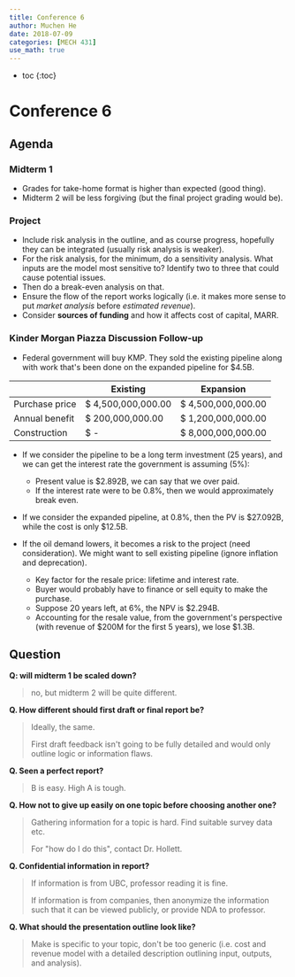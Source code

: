 ```yaml
---
title: Conference 6
author: Muchen He
date: 2018-07-09
categories: [MECH 431]
use_math: true
---
```




- toc
{:toc}

# Conference 6



## Agenda

### Midterm 1

- Grades for take-home format is higher than expected (good thing).
- Midterm 2 will be less forgiving (but the final project grading would be).



### Project

- Include risk analysis in the outline, and as course progress, hopefully they can be integrated (usually risk analysis is weaker).
- For the risk analysis, for the minimum, do a sensitivity analysis. What inputs are the model most sensitive to? Identify two to three that could cause potential issues.
- Then do a break-even analysis on that.
- Ensure the flow of the report works logically (i.e. it makes more sense to put *market analysis* before *estimated revenue*).
- Consider **sources of funding** and how it affects cost of capital, MARR.



### Kinder Morgan Piazza Discussion Follow-up

- Federal government will buy KMP. They sold the existing pipeline along with work that's been done on the expanded pipeline for \$4.5B.

|                | Existing                            | Expansion            |
| -------------- | ----------------------------------- | -------------------- |
| Purchase price | $   4,500,000,000.00                | $   4,500,000,000.00 |
| Annual benefit | $       200,000,000.00              | $   1,200,000,000.00 |
| Construction   | $                                 - | $   8,000,000,000.00 |

- If we consider the pipeline to be a long term investment (25 years), and we can get the interest rate the government is assuming (5%):

  - Present value is \$2.892B, we can say that we over paid.
  - If the interest rate were to be 0.8%, then we would approximately break even.

- If we consider the expanded pipeline, at 0.8%, then the PV is \$27.092B, while the cost is only \$12.5B.

- If the oil demand lowers, it becomes a risk to the project (need consideration). We might want to sell existing pipeline (ignore inflation and deprecation).

  - Key factor for the resale price: lifetime and interest rate.
  - Buyer would probably have to finance or sell equity to make the purchase.
  - Suppose 20 years left, at 6%, the NPV is \$2.294B.
  - Accounting for the resale value, from the government's perspective (with revenue of \$200M for the first 5 years), we lose $1.3B.



## Question

**Q: will midterm 1 be scaled down?**

> no, but midterm 2 will be quite different.

**Q. How different should first draft or final report be?**

> Ideally, the same.
>
> First draft feedback isn't going to be fully detailed and would only outline logic or information flaws.

**Q. Seen a perfect report?**

> B is easy. High A is tough.

**Q. How not to give up easily on one topic before choosing another one?**

> Gathering information for a topic is hard. Find suitable survey data etc.
>
> For "how do I do this", contact Dr. Hollett.

**Q. Confidential information in report?**

> If information is from UBC, professor reading it is fine.
>
> If information is from companies, then anonymize the information such that it can be viewed publicly, or provide NDA to professor.

**Q. What should the presentation outline look like?**

> Make is specific to your topic, don't be too generic (i.e. cost and revenue model with a detailed description outlining input, outputs, and analysis).
